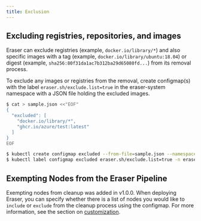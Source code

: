 ```yaml
---
title: Exclusion
---
```


## Excluding registries, repositories, and images
Eraser can exclude registries (example, `docker.io/library/*`) and also specific images with a tag (example, `docker.io/library/ubuntu:18.04`) or digest (example, `sha256:80f31da1ac7b312ba29d65080fd...`) from its removal process.

To exclude any images or registries from the removal, create configmap(s) with the label `eraser.sh/exclude.list=true` in the eraser-system namespace with a JSON file holding the excluded images.

```bash
$ cat > sample.json <<"EOF"
{
  "excluded": [
    "docker.io/library/*",
    "ghcr.io/azure/test:latest"
  ]
}
EOF

$ kubectl create configmap excluded --from-file=sample.json --namespace=eraser-system
$ kubectl label configmap excluded eraser.sh/exclude.list=true -n eraser-system
```

## Exempting Nodes from the Eraser Pipeline
Exempting nodes from cleanup was added in v1.0.0. When deploying Eraser, you can specify whether there is a list of nodes you would like to `include` or `exclude` from the cleanup process using the configmap. For more information, see the section on [customization](https://azure.github.io/eraser/docs/customization).
